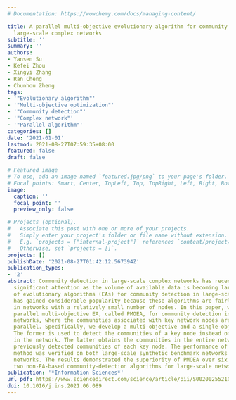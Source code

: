 ```yaml
---
# Documentation: https://wowchemy.com/docs/managing-content/

title: A parallel multi-objective evolutionary algorithm for community detection in
  large-scale complex networks
subtitle: ''
summary: ''
authors:
- Yansen Su
- Kefei Zhou
- Xingyi Zhang
- Ran Cheng
- Chunhou Zheng
tags:
- '"Evolutionary algorithm"'
- '"Multi-objective optimization"'
- '"Community detection"'
- '"Complex network"'
- '"Parallel algorithm"'
categories: []
date: '2021-01-01'
lastmod: 2021-08-27T07:59:35+08:00
featured: false
draft: false

# Featured image
# To use, add an image named `featured.jpg/png` to your page's folder.
# Focal points: Smart, Center, TopLeft, Top, TopRight, Left, Right, BottomLeft, Bottom, BottomRight.
image:
  caption: ''
  focal_point: ''
  preview_only: false

# Projects (optional).
#   Associate this post with one or more of your projects.
#   Simply enter your project's folder or file name without extension.
#   E.g. `projects = ["internal-project"]` references `content/project/deep-learning/index.md`.
#   Otherwise, set `projects = []`.
projects: []
publishDate: '2021-08-27T01:42:12.567394Z'
publication_types:
- '2'
abstract: Community detection in large-scale complex networks has recently received
  significant attention as the volume of available data is becoming larger. The use
  of evolutionary algorithms (EAs) for community detection in large-scale networks
  has gained considerable popularity because these algorithms are fairly effective
  in networks with a relatively small number of nodes. In this paper, we propose a
  parallel multi-objective EA, called PMOEA, for community detection in large-scale
  networks, where the communities associated with key network nodes are detected in
  parallel. Specifically, we develop a multi-objective and a single-objective EA.
  The former is used to detect the communities of a key node instead of all communities
  in the network. The latter obtains the communities in the entire network using the
  previously detected communities of each key node. The performance of the proposed
  method was verified on both large-scale synthetic benchmark networks and real-world
  networks. The results demonstrated the superiority of PMOEA over six EA-based and
  two non-EA-based community-detection algorithms for large-scale networks.
publication: '*Information Sciences*'
url_pdf: https://www.sciencedirect.com/science/article/pii/S0020025521006800
doi: 10.1016/j.ins.2021.06.089
---
```


